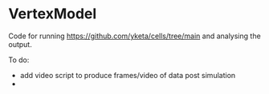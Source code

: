 # VertexModel

Code for running https://github.com/yketa/cells/tree/main and analysing the output.

To do:
- add video script to produce frames/video of data post simulation
- 
